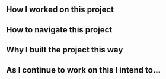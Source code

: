 ## How I worked on this project

## How to navigate this project

## Why I built the project this way

## As I continue to work on this I intend to...

